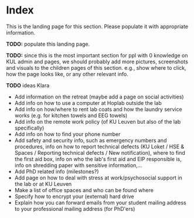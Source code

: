 # Index

This is the landing page for this section. Please populate it with appropriate information.

**TODO:** populate this landing page.

**TODO:** since this is the most important section for ppl with 0 knowledge on KUL admin and pages, we should probably add more pictures, screenshots and visuals to the children pages of this section. e.g., show where to click, how the page looks like, or any other relevant info.

**TODO** ideas Klara
- Add information on the retreat (maybe add a page on social activities)
- Add info on how to use a computer at Hoplab outside the lab
- Add info on how/where to rent lab coats and how the laundry service works (e.g. for kitchen towels and EEG towels)
- Add info on the remote work policy (of KU Leuven but also of the lab specifically)
- Add info on how to find your phone number
- Add safety and security info, such as emergency numbers and procedures, info on how to report technical defects (KU Loket / HSE & Spaces / Reporting technical defects / New notification), where to find the first aid box, info on who the lab's first aid and EIP responsible is, info on shredding paper with sensitive information,...
- Add PhD related info (milestones?)
- Add page on how to deal with stress at work/psychosocial support in the lab or at KU Leuven
- Make a list of office spaces and who can be found where
- Specify how to encrypt your (external) hard drive
- Explain how you can forward emails from your student mailing address to your professional mailing address (for PhD'ers)


